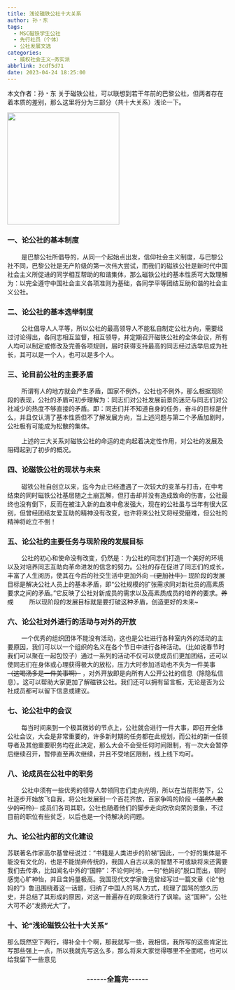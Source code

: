 ```yaml
---
title: 浅论磁铁公社十大关系
author: 孙﹡东
tags:
  - MSC磁铁学生公社
  - 先行社员（个体）
  - 公社发展文选
categories:
  - 威权社会主义—务实派
abbrlink: 3cdf5d71
date: 2023-04-24 18:25:00
---
```

本文作者：孙﹡东
关于磁铁公社，可以联想到若干年前的巴黎公社，但两者存在着本质的差别，那么这里将分为三部分（共十大关系）浅论一下。

<img src="https://cdn.staticaly.com/gh/AOME-C/wwwRes/main/index.files/MSC.png" width=256 height=256 />

### 一、论公社的基本制度
&emsp;&emsp; 是巴黎公社所倡导的，从同一个起始点出发，信仰社会主义制度，与巴黎公社不同，巴黎公社是无产阶级的第一次伟大尝试，而我们的磁铁公社是新时代中国社会主义所促进的同学相互帮助的和谐集体，那么磁铁公社的基本性质可大致理解为：以完全遵守中国社会主义各项准则为基础，各同学平等团结互助和谐的社会主义公社。
### 二、论公社的基本选举制度
&emsp;&emsp; 公社倡导人人平等，所以公社的最高领导人不能私自制定公社方向，需要经过讨论得出，各同志相互监督，相互领导，并定期召开磁铁公社的全体会议，所有人均可以制定或修改及完善各项规则，届时获得支持最高的同志经过选举后成为社长，其可以是一个人，也可以是多个人。
### 三、论目前公社的主要矛盾
&emsp;&emsp; 所谓有人的地方就会产生矛盾，国家不例外，公社也不例外，那么根据现阶段的表现，公社的矛盾可初步理解为：同志们对公社发展前景的迷茫与同志们对公社减少的热度不够直接的矛盾。即：同志们并不知道自身的任务，奋斗的目标是什么，并且仅认清了基本性质但不了解发展方向，当上述问题与第二个矛盾加剧时，公社极有可能成为松散的集体。

&emsp;&emsp; 上述的三大关系对磁铁公社的命运的走向起着决定性作用，对公社的发展及阻碍起到了初步的概况。

### 四、论磁铁公社的现状与未来
&emsp;&emsp; 磁铁公社自创立以来，迄今为止已经遭遇了一次较大的变革与打击，在中考结束的同时磁铁公社基层随之土崩瓦解，但打击却并没有造成致命的伤害，公社最终也没有倒下，反而在被注入新的血液中愈发强大，现在的公社虽与当年有很大区别，但曾经团结友爱互助的精神没有改变，也许将来公社又将经受磨难，但公社的精神将屹立不倒！
### 五、论公社的主要任务与现阶段的发展目标
&emsp;&emsp; 公社的初心和使命没有改变，仍然是：为公社的同志们打造一个美好的环境以及对培养同志互助向革命进发的信念的努力。公社的存在促进了同志们的成长，丰富了人生阅历，使其在今后的社交生活中更加外向 ~~（更加社牛）~~ 现阶段的发展目标是解决公社人员上的基本矛盾，即“公社规模的扩张需求同对新社员的高素质要求之间的矛盾。”它反映了公社对新成员的需求以及高素质成员的培养的要求。~~养成~~
&emsp;&emsp; 所以现阶段的发展目标就是要打破这种矛盾，创造更好的未来~
### 六、论公社对外进行的活动与对外的开放
&emsp;&emsp; 一个优秀的组织团体不能没有活动，这也是公社进行各种室内外的活动的主要原因，我们可以以一个组织的名义在各个节日中进行各种活动。（比如说春节时我们可以聚在一起包饺子）通过一系列的活动不仅可以使成员们更加团结，还可以使同志们在身体或心理获得极大的放松，压力大时参加活动也不失为一件美事 ~~（这喝汤多是一件美事啊）~~ ，对外开放即是向所有人公开公社的信息（除隐私信息）。这可以帮助大家更加了解磁铁公社。我们还可以拥有留言板，无论是否为公社成员都可以留下信息或建议。
### 七、论公社中的会议
&emsp;&emsp; 每当时间来到一个极其微妙的节点上，公社就会进行一件大事，即召开全体公社会议，大会是非常重要的，许多新时期的任务都在此规划，而公社的新一任领导者及其他重要职务均在此决定，那么大会不会受任何时间限制，有一次大会暂停后继续召开，暂停直至再次继续，并且不受地区限制，线上线下均可。
### 八、论成员在公社中的职务
&emsp;&emsp; 公社中须有一些优秀的领导人带领同志们走向光明，所以在当前形势下，公社逐步开始放飞自我，将公社发展到一个百花齐放，百家争鸣的阶段 ~~（虽然人数少的可怜）~~ 成员们各司其职，公社也随着他们的脚步走向欣欣向荣的景象，不过目前的职位有些贫乏，以后也是一个待解决的问题。
### 九、论公社内部的文化建设
苏联著名作家高尔基曾经说过：“书籍是人类进步的阶梯”因此，一个好的集体是不能没有文化的，也是不能抛弃传统的，我国人自古以来的智慧不可或缺将来还需要我们去传承，比如闻名中外的“国粹”：不论何时地，一句“他妈的”脱口而出，顿时感觉心旷神怡，并且含妈量极高。我国现代文学家鲁迅曾经写过一篇文章《论“他妈的”》鲁迅围绕着这一话题，归纳了中国人的骂人方式，梳理了国骂的悠久历史，并总结了其形成的原因，对这一普遍存在的现象进行了讽喻。这“国粹”，公社大可不必“发扬光大”了。
### 十、论“浅论磁铁公社十大关系”
那么既然空下两行，得补全十个啊，那我就写一些，我相信，我所写的这些肯定比写那些强上一点，所以我就先写这么多，那么将来大家觉得哪里不全面呢，也可以给我留下一些意见

### <center>------全篇完------</center>